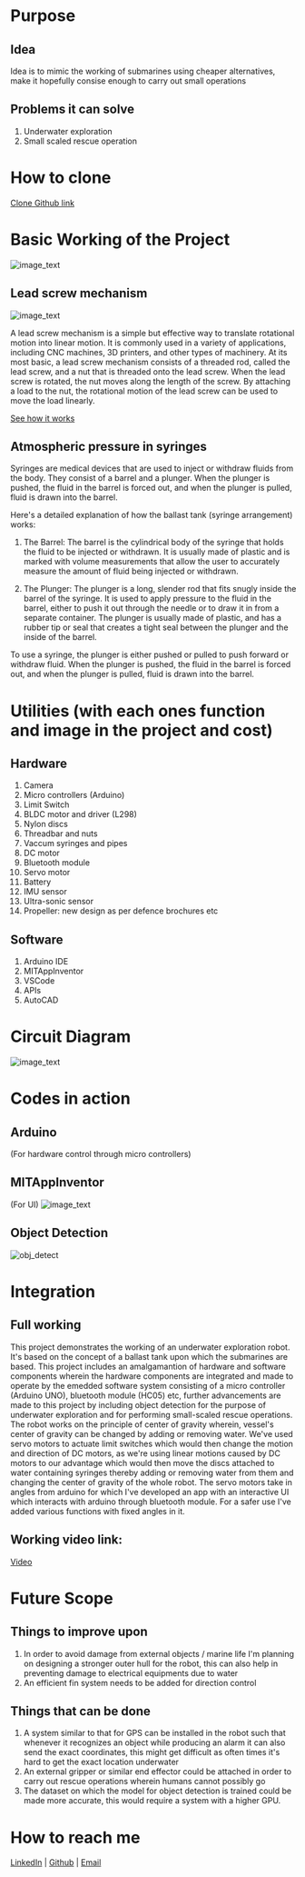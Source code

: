 # Purpose  
  ## Idea
  Idea is to mimic the working of submarines using cheaper alternatives, make it hopefully consise enough to carry out small operations

  ## Problems it can solve
  1. Underwater exploration
  2. Small scaled rescue operation      
# How to clone
   [Clone Github link](https://github.com/soumya530G/underwaterexploration.git) 

# Basic Working of the Project  
  ![image_text]([Media\final.png](https://github.com/soumya530G/underwaterexploration/blob/master/obj_code/Media/final.png) "final model")
  ## Lead screw mechanism
  ![image_text]([Media\lead_screw2.jpg](https://github.com/soumya530G/underwaterexploration/blob/master/obj_code/Media/lead_screw2.jpg) "lead screw mechanism")

A lead screw mechanism is a simple but effective way to translate rotational motion into linear motion. It is commonly used in a variety of applications, including CNC machines, 3D printers, and other types of machinery.
At its most basic, a lead screw mechanism consists of a threaded rod, called the lead screw, and a nut that is threaded onto the lead screw. When the lead screw is rotated, the nut moves along the length of the screw. By attaching a load to the nut, the rotational motion of the lead screw can be used to move the load linearly.

[See how it works]([Media\leadscrew.mp4](https://github.com/soumya530G/underwaterexploration/blob/master/obj_code/Media/leadscrew.mp4))
  ## Atmospheric pressure in syringes

Syringes are medical devices that are used to inject or withdraw fluids from the   body. They consist of a barrel and a plunger. When the plunger is pushed, the fluid in the barrel is forced out, and when the plunger is pulled, fluid is drawn into the barrel.

Here's a detailed explanation of how the ballast tank (syringe arrangement) works:

1. The Barrel: The barrel is the cylindrical body of the syringe that holds the fluid to be injected or withdrawn. It is usually made of plastic and is marked with volume measurements that allow the user to accurately measure the amount of fluid being injected or withdrawn.

2. The Plunger: The plunger is a long, slender rod that fits snugly inside the barrel of the syringe. It is used to apply pressure to the fluid in the barrel, either to push it out through the needle or to draw it in from a separate container. The plunger is usually made of plastic, and has a rubber tip or seal that creates a tight seal between the plunger and the inside of the barrel.

To use a syringe, the plunger is either pushed or pulled to push forward or withdraw fluid. When the plunger is pushed, the fluid in the barrel is forced out, and when the plunger is pulled, fluid is drawn into the barrel.

# Utilities (with each ones function and image in the project and cost)
  ## Hardware
   1. Camera
   2. Micro controllers (Arduino)
   3. Limit Switch
   4. BLDC motor and driver (L298)
   5. Nylon discs
   6. Threadbar and nuts
   7. Vaccum syringes and pipes
   8. DC motor
   9. Bluetooth module
   10. Servo motor
   11. Battery
   12. IMU sensor
   13. Ultra-sonic sensor
   14. Propeller: new design as per defence brochures etc

   ## Software  
   1. Arduino IDE
   2. MITAppInventor
   3. VSCode
   4. APIs
   5. AutoCAD    

# Circuit Diagram      
  ![image_text]([Media\circuit_proteus.png](https://github.com/soumya530G/underwaterexploration/blob/master/obj_code/Media/circuit_proteus.png) "circuit")  

# Codes in action
  ## Arduino
  (For hardware control through micro controllers)
  ## MITAppInventor
  (For UI) ![image_text]([Media\ui.png](https://github.com/soumya530G/underwaterexploration/blob/master/obj_code/Media/ui.png) "UI")
  ## Object Detection
  ![obj_detect]([Media\obj.png](https://github.com/soumya530G/underwaterexploration/blob/master/obj_code/Media/obj.png))


# Integration
  ## Full working
This project demonstrates the working of an underwater exploration robot. It's based on the concept of a ballast tank upon which the submarines are based. This project includes an amalgamantion of hardware and software components wherein the hardware components are integrated and made to operate by the emedded software system consisting of a micro controller (Arduino UNO), bluetooth module (HC05) etc, further advancements are made to this project by including object detection for the purpose of underwater exploration and for performing small-scaled rescue operations.
The robot works on the principle of center of gravity wherein, vessel's center of gravity can be changed by adding or removing water. We've used servo motors to actuate limit switches which would then change the motion and direction of DC motors, as we're using linear motions caused by DC motors to our advantage which would then move the discs attached to water containing syringes thereby adding or removing water from them and changing the center of gravity of the whole robot. The servo motors take in angles from arduino for which I've developed an app with an interactive UI which interacts with arduino through bluetooth module. For a safer use I've added various functions with fixed angles in it.

  ## Working video link:
[Video](https://github.com/soumya530G/underwaterexploration/blob/master/obj_code/Media/VIDEO-2023-04-26-17-41-25.mp4)

# Future Scope
  ## Things to improve upon
   1. In order to avoid damage from external objects / marine life I'm planning on designing a stronger outer hull for the robot, this can also help in preventing damage to electrical equipments due to water
   2. An efficient fin system needs to be added for direction control

  ## Things that can be done
   1. A system similar to that for GPS can be installed in the robot such that whenever it recognizes an object while producing an alarm it can also send the exact coordinates, this might get difficult as often times it's hard to get the exact location underwater
   2. An external gripper or similar end effector could be attached in order to carry out rescue operations wherein humans cannot possibly go
   3. The dataset on which the model for object detection is trained could be made more accurate, this would require a system with a higher GPU.

# How to reach me
[LinkedIn](https://www.linkedin.com/in/soumyagupta8/) | [Github](https://github.com/soumya530G) | [Email](soumyamns002@gmail.com)
